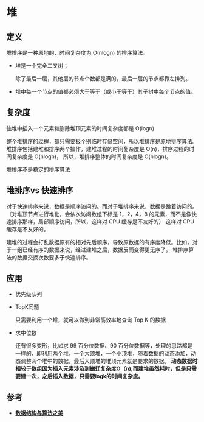 # 堆
## 定义
堆排序是一种原地的、时间复杂度为 O(nlogn) 的排序算法。

* 堆是一个完全二叉树；

    除了最后一层，其他层的节点个数都是满的，最后一层的节点都靠左排列。
* 堆中每一个节点的值都必须大于等于（或小于等于）其子树中每个节点的值。

## 复杂度
往堆中插入一个元素和删除堆顶元素的时间复杂度都是 O(logn)

整个堆排序的过程，都只需要极个别临时存储空间，所以堆排序是原地排序算法。
堆排序包括建堆和排序两个操作，建堆过程的时间复杂度是 O(n)，排序过程的时间复杂度是 O(nlogn)，
所以，堆排序整体的时间复杂度是 O(nlogn)。

堆排序不是稳定的排序算法

## 堆排序vs 快速排序
对于快速排序来说，数据是顺序访问的。而对于堆排序来说，数据是跳着访问的。
（对堆顶节点进行堆化，会依次访问数组下标是 1，2，4，8 的元素，而不是像快速排序那样，局部顺序访问，所以，这样对 CPU 缓存是不友好的）
这样对 CPU 缓存是不友好的。

建堆的过程会打乱数据原有的相对先后顺序，导致原数据的有序度降低。比如，对于一组已经有序的数据来说，经过建堆之后，数据反而变得更无序了。
堆排序算法的数据交换次数要多于快速排序。

## 应用
* 优先级队列
* TopK问题

  只需要利用一个堆，就可以做到非常高效率地查询 Top K 的数据
* 求中位数

  还有很多变形，比如求 99 百分位数据、90 百分位数据等，处理的思路都是一样的，即利用两个堆，一个大顶堆，一个小顶堆，随着数据的动态添加，动态调整两个堆中的数据，最后大顶堆的堆顶元素就是要求的数据。
  **动态数据时相较于数组因为插入元素涉及到搬迁复杂度O（n),而建堆虽然耗时，但是只需要建一次，之后插入数据，只需要logk的时间复杂度。**
## 参考
* [**数据结构与算法之美**](http://gk.link/a/10p9l)

